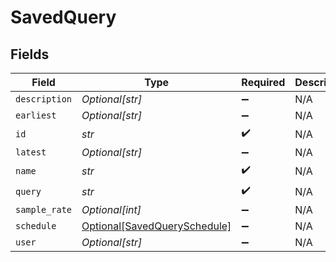 # SavedQuery


## Fields

| Field                                                                     | Type                                                                      | Required                                                                  | Description                                                               |
| ------------------------------------------------------------------------- | ------------------------------------------------------------------------- | ------------------------------------------------------------------------- | ------------------------------------------------------------------------- |
| `description`                                                             | *Optional[str]*                                                           | :heavy_minus_sign:                                                        | N/A                                                                       |
| `earliest`                                                                | *Optional[str]*                                                           | :heavy_minus_sign:                                                        | N/A                                                                       |
| `id`                                                                      | *str*                                                                     | :heavy_check_mark:                                                        | N/A                                                                       |
| `latest`                                                                  | *Optional[str]*                                                           | :heavy_minus_sign:                                                        | N/A                                                                       |
| `name`                                                                    | *str*                                                                     | :heavy_check_mark:                                                        | N/A                                                                       |
| `query`                                                                   | *str*                                                                     | :heavy_check_mark:                                                        | N/A                                                                       |
| `sample_rate`                                                             | *Optional[int]*                                                           | :heavy_minus_sign:                                                        | N/A                                                                       |
| `schedule`                                                                | [Optional[SavedQuerySchedule]](../../models/shared/savedqueryschedule.md) | :heavy_minus_sign:                                                        | N/A                                                                       |
| `user`                                                                    | *Optional[str]*                                                           | :heavy_minus_sign:                                                        | N/A                                                                       |